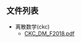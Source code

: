 

## 文件列表

- 离散数学(ckc)
    - [CKC_DM_F2018.pdf](https://github.com/QSCTech/zju-icicles/raw/master/离散数学(ckc)/CKC_DM_F2018.pdf)
